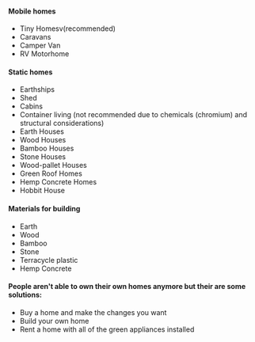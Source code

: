 #### Mobile homes
- Tiny Homesv(recommended)
- Caravans
- Camper Van
- RV Motorhome

#### Static homes
- Earthships
- Shed
- Cabins
- Container living (not recommended due to chemicals (chromium) and structural considerations)
- Earth Houses
- Wood Houses
- Bamboo Houses
- Stone Houses
- Wood-pallet Houses
- Green Roof Homes
- Hemp Concrete Homes
- Hobbit House

#### Materials for building
- Earth
- Wood
- Bamboo
- Stone
- Terracycle plastic
- Hemp Concrete

#### People aren't able to own their own homes anymore but their are some solutions:
- Buy a home and make the changes you want
- Build your own home
- Rent a home with all of the green appliances installed
